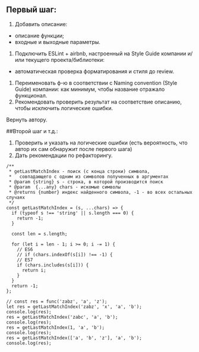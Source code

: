 ## Первый шаг:

1. Добавить описание:
  - описание функции;
  - входные и выходные параметры.
1. Подключить ESLint + airbnb, настроенный на Style Guide компании и/или текущего проекта/библиотеки:
  - автоматическая проверка форматирования и стиля до review.
1. Переименовать ф-ю в соответствии с Naming convention (Style Guide) компании: как минимум, чтобы название отражало функционал.
1. Рекомендовать проверить результат на соответствие описанию, чтобы исключить логические ошибки.

Вернуть автору.

##Второй шаг и т.д.:

1. Проверить и указать на логические ошибки (есть вероятность, что автор их сам обнаружит после первого шага)
1. Дать рекомендации по рефакторингу.

```
/**
 * getLastMatchIndex - поиск (с конца строки) символа,
 *   совпадающего с одним из символов полученных в аргументах
 * @param {string} s - строка, в которой производится поиск
 * @param  {...any} chars - искомые символы
 * @returns {number} индекс найденного символа, -1 - во всех остальных случаях
 */
const getLastMatchIndex = (s, ...chars) => {
  if (typeof s !== 'string' || s.length === 0) {
    return -1;
  }

  const len = s.length;

  for (let i = len - 1; i >= 0; i -= 1) {
    // ES6
    // if (chars.indexOf(s[i]) !== -1) {
    // ES7
    if (chars.includes(s[i])) {
      return i;
    }
  }
  return -1;
};

// const res = func('zabz', 'a', 'z');
let res = getLastMatchIndex('zabz', 'x', 'a', 'b');
console.log(res);
res = getLastMatchIndex('zabc', 'a', 'b');
console.log(res);
res = getLastMatchIndex(1, 'a', 'b');
console.log(res);
res = getLastMatchIndex(['a', 'b', 'z'], 'a', 'b');
console.log(res);
```